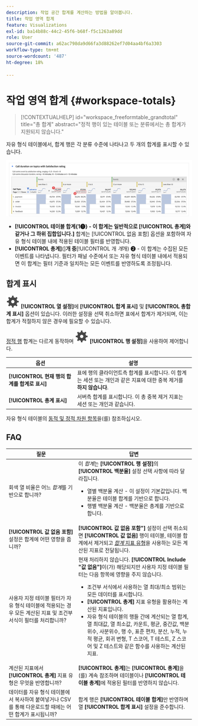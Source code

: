 ```yaml
---
description: 작업 공간 합계를 계산하는 방법을 알아봅니다.
title: 작업 영역 합계
feature: Visualizations
exl-id: ba14b88c-44c2-45f6-b68f-f5c1263a89dd
role: User
source-git-commit: a62ac798da9d66fa3d88262ef7d04aa4bf6a3303
workflow-type: tm+mt
source-wordcount: '487'
ht-degree: 18%

---
```


# 작업 영역 합계 {#workspace-totals}

<!-- markdownlint-disable MD034 -->

>[!CONTEXTUALHELP]
>id="workspace_freeformtable_grandtotal"
>title="총 합계"
>abstract="정적 행이 있는 테이블 또는 분류에서는 총 합계가 지원되지 않습니다."

<!-- markdownlint-enable MD034 -->


자유 형식 테이블에서, 합계 행은 각 분류 수준에 나타나고 두 개의 합계를 표시할 수 있습니다.

![총계 및 테이블 합계를 강조 표시하는 자유 형식 테이블.](assets/total-row.png)

* **[!UICONTROL 테이블 합계{1➊} - 이 합계는 일반적으로 [!UICONTROL 총계]와 같거나 그 하위 집합입니다.]** 합계는 [!UICONTROL 없음 포함] 옵션을 포함하여 자유 형식 테이블 내에 적용된 테이블 필터를 반영합니다.
* **[!UICONTROL 총계]**(]**개 중**[!UICONTROL &#x200B;개 *개*&#x200B;개) ➋ - 이 합계는 수집된 모든 이벤트를 나타냅니다. 필터가 패널 수준에서 또는 자유 형식 테이블 내에서 적용되면 이 합계는 필터 기준과 일치하는 모든 이벤트를 반영하도록 조정됩니다.




## 합계 표시

![설정](/help/assets/icons/Setting.svg) **[!UICONTROL 열 설정]**&#x200B;에 **[!UICONTROL 합계 표시]** 및 **[!UICONTROL 총합계 표시]** 옵션이 있습니다. 이러한 설정을 선택 취소하면 표에서 합계가 제거되며, 이는 합계가 적절하지 않은 경우에 필요할 수 있습니다.


[정적 행](/help/analysis-workspace/visualizations/freeform-table/column-row-settings/manual-vs-dynamic-rows.md) 합계는 다르게 동작하며 ![설정](/help/assets/icons/Setting.svg) **[!UICONTROL 행 설정]**&#x200B;을 사용하여 제어합니다.

| 옵션 | 설명 |
|---|---|
| **[!UICONTROL 현재 행의 합계를 합계로 표시]** | 표에 행의 클라이언트측 합계를 표시합니다. 이 합계는 세션 또는 개인과 같은 지표에 대한 중복 제거를 **하지 않습니다**. |
| **[!UICONTROL 총계 표시]** | 서버측 합계를 표시합니다. 이 총 중복 제거 지표는 세션 또는 개인과 같습니다. |

자유 형식 테이블의 [동적 및 정적 차원 항목](column-row-settings/manual-vs-dynamic-rows.md)을(를) 참조하십시오.


## FAQ

| 질문 | 답변 |
|---|---|
| 회색 열 비율은 어느 *합계*&#x200B;를 기반으로 합니까? | 이 *합계*&#x200B;는 **[!UICONTROL 행 설정]**&#x200B;의 **[!UICONTROL 백분율]** 설정 선택 사항에 따라 달라집니다.<ul><li>열별 백분율 계산 - 이 설정이 기본값입니다. 백분율은 테이블 합계를 기반으로 합니다.</li><li>행별 백분율 계산 - 백분율은 총계를 기반으로 합니다.</li></ul> |
| **[!UICONTROL 값 없음 포함]** 설정은 합계에 어떤 영향을 줍니까? | **[!UICONTROL 값 없음 포함&quot;]** 설정이 선택 취소되면 **[!UICONTROL 값 없음]** 행이 테이블, 테이블 합계에서 제거되고 [*합계* 지표 유형](/help/components/calc-metrics/cm-workflow/m-metric-type-alloc.md)을 사용하는 모든 계산된 지표로 전달됩니다. |
| 사용자 지정 테이블 필터가 자유 형식 테이블에 적용되는 경우 모든 계산된 지표 및 조건부 서식이 필터를 처리합니까? | 현재 처리하지 않습니다. **[!UICONTROL Include &quot;값 없음&quot;]**&#x200B;이(가) 해당되지만 사용자 지정 테이블 필터는 다음 항목에 영향을 주지 않습니다.<ul><li>조건부 서식에서 사용하는 열 최대/최소 범위는 모든 데이터를 표시합니다.</li><li>**[!UICONTROL 총계]** 지표 유형을 활용하는 계산된 지표입니다.</li><li>자유 형식 테이블의 행들 간에 계산되는 열 합계, 열 최대값, 열 최소값, 카운트, 평균, 중간값, 백분위수, 사분위수, 행 수, 표준 편차, 분산, 누적, 누적 평균, 회귀 변형, T 스코어, T 테스트, Z 스코어 및 Z 테스트와 같은 함수를 사용하는 계산된 지표.</li></ul> |
| 계산된 지표에서 **[!UICONTROL 총계]** 지표 유형은 무엇을 반영합니까? | **[!UICONTROL 총계]**&#x200B;는 **[!UICONTROL 총계]**&#x200B;을(를) 계속 참조하며 테이블이나 **[!UICONTROL 테이블 총계]**&#x200B;에 적용된 필터를 반영하지 않습니다. |
| 데이터를 자유 형식 테이블에서 복사하여 붙여넣거나 CSV를 통해 다운로드할 때에는 어떤 합계가 표시됩니까? | 합계 행은 **[!UICONTROL 테이블 합계]**&#x200B;만 반영하며 열 **[!UICONTROL 합계 표시]** 설정을 준수합니다. |
